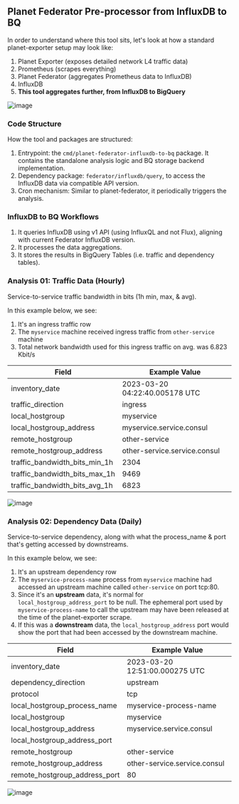 ## Planet Federator Pre-processor from InfluxDB to BQ

In order to understand where this tool sits, let's look at how a standard planet-exporter setup may look like:

1. Planet Exporter (exposes detailed network L4 traffic data)
2. Prometheus (scrapes everything)
3. Planet Federator (aggregates Prometheus data to InfluxDB)
4. InfluxDB
5. **This tool aggregates further, from InfluxDB to BigQuery**

![image](https://user-images.githubusercontent.com/13122042/226832418-4c922503-4fca-4fbd-9b40-f38f1a37f990.png)


### Code Structure

How the tool and packages are structured:

1. Entrypoint: the `cmd/planet-federator-influxdb-to-bq` package. It contains the standalone analysis logic and BQ storage backend implementation.
2. Dependency package: `federator/influxdb/query`, to access the InfluxDB data via compatible API version.
3. Cron mechanism: Similar to planet-federator, it periodically triggers the analysis.

### InfluxDB to BQ Workflows

1. It queries InfluxDB using v1 API (using InfluxQL and not Flux), aligning with current Federator InfluxDB version.
2. It processes the data aggregations.
3. It stores the results in BigQuery Tables (i.e. traffic and dependency tables).

### Analysis 01: Traffic Data (Hourly)

Service-to-service traffic bandwidth in bits (1h min, max, & avg).

In this example below, we see:

1. It's an ingress traffic row
2. The `myservice` machine received ingress traffic from `other-service` machine
3. Total network bandwidth used for this ingress traffic on avg. was 6.823 Kbit/s 

| Field                          | Example Value                  |
|--------------------------------|--------------------------------|
| inventory_date                 | 2023-03-20 04:22:40.005178 UTC |
|  traffic_direction             | ingress                        |
|  local_hostgroup               | myservice                      |
|  local_hostgroup_address       | myservice.service.consul       |
|  remote_hostgroup              | other-service                  |
|  remote_hostgroup_address      | other-service.service.consul   |
|  traffic_bandwidth_bits_min_1h |                           2304 |
|  traffic_bandwidth_bits_max_1h |                           9469 |
|  traffic_bandwidth_bits_avg_1h |                           6823 |

![image](https://user-images.githubusercontent.com/13122042/226832942-9c5813ab-fe37-4ad8-82b1-1d6910d1c78f.png)

### Analysis 02: Dependency Data (Daily)

Service-to-service dependency, along with what the process_name & port that's getting accessed by downstreams.

In this example below, we see:

1. It's an upstream dependency row
2. The `myservice-process-name` process from `myservice` machine had accessed an upstream machine called `other-service` on port tcp:80.
3. Since it's an **upstream** data, it's normal for `local_hostgroup_address_port` to be null. The ephemeral port used by `myservice-process-name` to call the upstream may have been released at the time of the planet-exporter scrape.
4. If this was a **downstream** data, the `local_hostgroup_address` port would show the port that had been accessed by the downstream machine.

| Field                          | Example Value                  |
|--------------------------------|--------------------------------|
| inventory_date                 | 2023-03-20 12:51:00.000275 UTC |
|  dependency_direction          | upstream                       |
|  protocol                      | tcp                            |
|  local_hostgroup_process_name  | myservice-process-name         |
|  local_hostgroup               | myservice                      |
|  local_hostgroup_address       | myservice.service.consul       |
|  local_hostgroup_address_port  |                                |
|  remote_hostgroup              | other-service                  |
|  remote_hostgroup_address      | other-service.service.consul   |
|  remote_hostgroup_address_port | 80                             |

![image](https://user-images.githubusercontent.com/13122042/226833082-492b10db-ba0d-491d-b102-487ebc8e8689.png)
